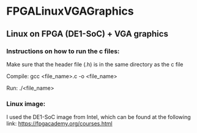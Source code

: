 # FPGALinuxVGAGraphics
## Linux on FPGA (DE1-SoC) + VGA graphics 

<h3>Instructions on how to run the c files:</h3> 

Make sure that the header file (.h) is in the same directory as the c file

Compile:
gcc <file_name>.c -o <file_name>

Run:
./<file_name>

 <h3>Linux image:</h3>

 I used the DE1-SoC image from Intel, which can be found at the following link: https://fpgacademy.org/courses.html

